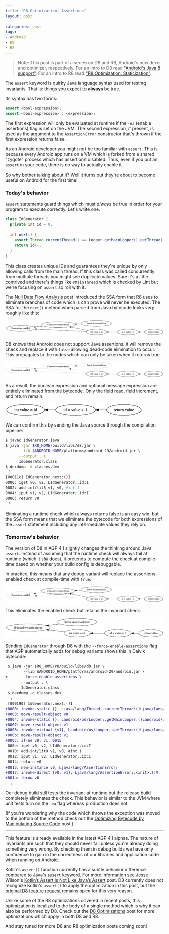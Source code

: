 ```yaml
---
title: 'D8 Optimization: Assertions'
layout: post

categories: post
tags:
- Android
- D8
- R8
---
```


> Note: This post is part of a series on D8 and R8, Android's new dexer and optimizer, respectively. For an intro to D8 read ["Android's Java 8 support"](/androids-java-8-support/). For an intro to R8 read ["R8 Optimization: Staticization"](/r8-optimization-staticization/).

The `assert` keyword is quirky Java language syntax used for testing invariants. That is: things you expect to **always** be true.

Its syntax has two forms:
```java
assert <bool-expression>;
assert <bool-expression> : <expression>;
```
The first expression will only be evaluated at runtime if the `-ea` (enable assertions) flag is set on the JVM. The second expression, if present, is used as the argument to the `AssertionError` constructor that's thrown if the first expression returns false.

As an Android developer you might not be too familiar with `assert`. This is because every Android app runs on a VM which is forked from a shared "zygote" process which has assertions disabled. Thus, even if you put an `assert` in your code, there is no way to actually enable it.

So why bother talking about it? Well it turns out they're about to become useful on Android for the first time!

### Today's behavior

`assert` statements guard things which must _always_ be true in order for your program to execute correctly. Let's write one.
```java
class IdGenerator {
  private int id = 0;

  int next() {
    assert Thread.currentThread() == Looper.getMainLooper().getThread();
    return id++;
  }
}
```

This class creates unique IDs and guarantees they're unique by only allowing calls from the main thread. If this class was called concurrently from multiple threads you might see duplicate values. Sure it's a little contrived and there's things like `@MainThread` which is checked by Lint but we're focusing on `assert` so roll with it.

The [Null Data Flow Analysis][ndfa] post introduced the SSA form that R8 uses to eliminate branches of code which is can prove will never be executed. The SSA for the `next()` method when parsed from Java bytecode looks _very_ roughly like this:

 [ndfa]: /r8-optimization-null-data-flow-analysis-part-1/

<!--
digraph G {
  rankdir="RL";
  "if thread == main thread" -> "if assertions enabled"
  "throw AssertionError" -> "if thread == main thread"
  "int value = id" -> "if thread == main thread"
  "int value = id" -> "if assertions enabled"
  "id = value + 1" -> "int value = id"
  "return value" -> "id = value + 1"
}
-->
<a href="/static/post-image/assert-1.png"><img src="/static/post-image/assert-1.png"/></a>

D8 knows that Android does not support Java assertions. It will remove the check and replace it with `false` allowing dead-code elimination to occur. This propagates to the nodes which can only be taken when it returns true.

<!--
digraph G {
  rankdir="RL";
  
  "if assertions enabled" [style=dotted]
  "if thread == main thread"[style=dotted]
  "throw AssertionError" [style=dotted]
  
  "if thread == main thread" -> "if assertions enabled" [style=dotted]
  "throw AssertionError" -> "if thread == main thread" [style=dotted]
  "int value = id" -> "if thread == main thread" [style=dotted]
  "int value = id" -> "if assertions enabled" [style=dotted]
  "id = value + 1" -> "int value = id"
  "return value" -> "id = value + 1"
}
-->
<a href="/static/post-image/assert-2.png"><img src="/static/post-image/assert-2.png"/></a>

As a result, the boolean expression and optional message expression are entirely eliminated from the bytecode. Only the field read, field increment, and return remain.

<!--
digraph G {
  rankdir="RL";
  "id = value + 1" -> "int value = id"
  "return value" -> "id = value + 1"
}
-->
<a href="/static/post-image/assert-3.png"><img src="/static/post-image/assert-3.png" style="max-height: 43px"/></a>

We can confirm this by sending the Java source through the compilation pipeline:
```bash
$ javac IdGenerator.java
$ java -jar $R8_HOME/build/libs/d8.jar \
      --lib $ANDROID_HOME/platforms/android-29/android.jar \
      --output . \
      IdGenerator.class
$ dexdump -d classes.dex
 ⋮
[00011c] IdGenerator.next:()I
0000: iget v0, v2, LIdGenerator;.id:I
0002: add-int/lit8 v1, v0, #int 1
0004: iput v1, v2, LIdGenerator;.id:I
0006: return v0
 ⋮
```

Eliminating a runtime check which always returns false is an easy win, but the SSA form means that we eliminate the bytecode for both expressions of the `assert` statement including any intermediate values they rely on.

### Tomorrow's behavior

The version of D8 in AGP 4.1 slightly changes the thinking around Java `assert`. Instead of assuming that the runtime check will always fail at runtime (which it _still_ does), it pretends to compute the check at compile-time based on whether your build config is debuggable.

In practice, this means that any debug variant will replace the assertions-enabled check at compile-time with `true`.

<!--
digraph G {
  rankdir="RL";
  
  "if assertions enabled" [style=dotted]
  
  "if thread == main thread" -> "if assertions enabled" [style=dotted]
  "throw AssertionError" -> "if thread == main thread"
  "int value = id" -> "if thread == main thread"
  "int value = id" -> "if assertions enabled" [style=dotted]
  "id = value + 1" -> "int value = id"
  "return value" -> "id = value + 1"
}
-->
<a href="/static/post-image/assert-4.png"><img src="/static/post-image/assert-4.png"/></a>

This eliminates the enabled check but retains the invariant check.

<!--
digraph G {
  rankdir="RL";
  
  "throw AssertionError" -> "if thread == main thread"
  "int value = id" -> "if thread == main thread"
  "id = value + 1" -> "int value = id"
  "return value" -> "id = value + 1"
}
-->
<a href="/static/post-image/assert-5.png"><img src="/static/post-image/assert-5.png" style="max-height:97px"/></a>

Sending `IdGenerator` through D8 with the `--force-enable-assertions` flag that AGP automatically adds for debug variants shows this in Dalvik bytecode:
```diff
 $ java -jar $R8_HOME/r8/build/libs/d8.jar \
        --lib $ANDROID_HOME/platforms/android-29/android.jar \
+      --force-enable-assertions \
       --output . \
       IdGenerator.class
 $ dexdump -d classes.dex
  ⋮
 [000190] IdGenerator.next:()I
+0000: invoke-static {}, Ljava/lang/Thread;.currentThread:()Ljava/lang/Thread;
+0003: move-result-object v0
+0004: invoke-static {}, Landroid/os/Looper;.getMainLooper:()Landroid/os/Looper;
+0007: move-result-object v1
+0008: invoke-virtual {v1}, Landroid/os/Looper;.getThread:()Ljava/lang/Thread;
+000b: move-result-object v1
+000c: if-ne v0, v1, 0015
 000e: iget v0, v2, LIdGenerator;.id:I
 0010: add-int/lit8 v1, v0, #int 1
 0012: iput v1, v2, LIdGenerator;.id:I
 0014: return v0
+0015: new-instance v0, Ljava/lang/AssertionError;
+0017: invoke-direct {v0, v1}, Ljava/lang/AssertionError;.<init>:()V
+001a: throw v0
  ⋮
```

Our debug build still tests the invariant at runtime but the release build completely eliminates the check. This behavior is similar to the JVM where unit tests turn on the `-ea` flag whereas production does not.

(If you're wondering why the code which throws the exception was moved to the bottom of the method check out the [Optimizing Bytecode by Manipulating Source Code](/optimizing-bytecode-by-manipulating-source-code/) post.)

---

This feature is already available in the latest AGP 4.1 alphas. The nature of invariants are such that they should never fail unless you're already doing something very wrong. By checking them in debug builds we have only confidence to gain in the correctness of our libraries and application code when running on Android.

Kotlin's `assert()` function currently has a subtle behavior difference compared to Java's `assert` keyword. For more information see Jesse Wilson's [Kotlin’s Assert Is Not Like Java’s Assert](https://publicobject.com/2019/11/18/kotlins-assert-is-not-like-javas-assert/) post. D8 currently does not recognize Kotlin's `assert()` to apply the optimization in this post, but the [original D8 feature request](https://issuetracker.google.com/issues/139898386) remains open for this very reason.

Unlike some of the R8 optimizations covered in recent posts, this optimization is localized to the body of a single method which is why it can also be performed by D8. Check out the [D8 Optimizations](/d8-optimizations/) post for more optimizations which apply in both D8 and R8.

And stay tuned for more D8 and R8 optimization posts coming soon!
